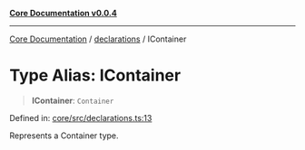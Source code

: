 [**Core Documentation v0.0.4**](../../README.md)

***

[Core Documentation](../../modules.md) / [declarations](../README.md) / IContainer

# Type Alias: IContainer

> **IContainer**: `Container`

Defined in: [core/src/declarations.ts:13](https://github.com/stonemjs/core/blob/8c14a336c794eb98d8513b950cb1c2786962eaaf/src/declarations.ts#L13)

Represents a Container type.
